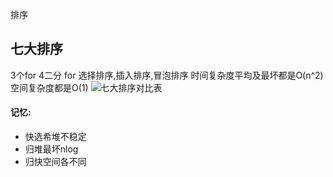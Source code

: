 排序
## 七大排序
3个for 4二分
for 选择排序,插入排序,冒泡排序 时间复杂度平均及最坏都是O(n^2)  空间复杂度都是O(1)
![七大排序对比表](https://raw.githubusercontent.com/CrabappleProject/raspberry/master/extra/img/七大排序对比表.png)

#### 记忆:
- 快选希堆不稳定
- 归堆最坏nlog
- 归快空间各不同